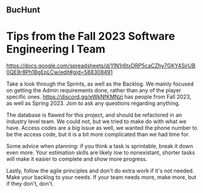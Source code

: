 ## BucHunt
# Tips from the Fall 2023 Software Engineering I Team
https://docs.google.com/spreadsheets/d/11N1r6txDRP5caCZhy7GKY4SirUB0QE8r8Ph1BgEpLCw/edit#gid=588308491

Take a look through the Sprints, as well as the Backlog. We mainly focused on getting the Admin requirements done, rather than any of the player specific ones.
https://discord.gg/eWkNfKMNzj has people from Fall 2023, as well as Spring 2023. Join to ask any questions regarding anything.

The database is flawed for this project, and should be refactored in an industry level team. We could not, but we tried to make do with what we have. 
Access codes are a big issue as well, we wanted the phone number to be the access code, but it is a bit more complicated than we had time for.

Some advice when planning: if you think a task is sprintable, break it down even more. Your estimation skills are likely low to nonexistant, shorter tasks will make it easier to complete and show more progress.

Lastly, follow the agile principles and don't do extra work if it's not needed. Make your backlog to your needs. If your team needs more, make more, but if they don't, don't. 
